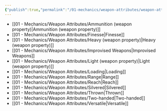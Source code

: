 ```yaml
---
{"publish":true,"permalink":"/01-mechanics/weapon-attributes/weapon-attributes/"}
---
```


- [[01 - Mechanics/Weapon Attributes/Ammunition (weapon property)\|Ammunition (weapon property)]]
- [[01 - Mechanics/Weapon Attributes/Finesse\|Finesse]]
- [[01 - Mechanics/Weapon Attributes/Heavy (weapon property)\|Heavy (weapon property)]]
- [[01 - Mechanics/Weapon Attributes/Improvised Weapons\|Improvised Weapons]]
- [[01 - Mechanics/Weapon Attributes/Light (weapon property)\|Light (weapon property)]]
- [[01 - Mechanics/Weapon Attributes/Loading\|Loading]]
- [[01 - Mechanics/Weapon Attributes/Range\|Range]]
- [[01 - Mechanics/Weapon Attributes/Reach\|Reach]]
- [[01 - Mechanics/Weapon Attributes/Silvered\|Silvered]]
- [[01 - Mechanics/Weapon Attributes/Thrown\|Thrown]]
- [[01 - Mechanics/Weapon Attributes/Two-handed\|Two-handed]]
- [[01 - Mechanics/Weapon Attributes/Versatile\|Versatile]]
